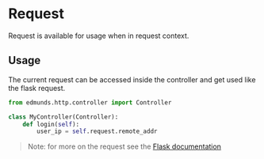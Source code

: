 
# Request

Request is available for usage when in request context.


## Usage

The current request can be accessed inside the controller and get used
like the flask request.

```python
from edmunds.http.controller import Controller

class MyController(Controller):
    def login(self):
        user_ip = self.request.remote_addr
```

> Note: for more on the request see the [Flask documentation](http://flask.pocoo.org/docs/0.12/api/#flask.Request)
